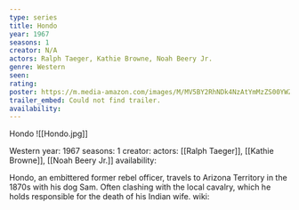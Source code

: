 ```yaml
---
type: series
title: Hondo
year: 1967
seasons: 1
creator: N/A
actors: Ralph Taeger, Kathie Browne, Noah Beery Jr.
genre: Western
seen:
rating: 
poster: https://m.media-amazon.com/images/M/MV5BY2RhNDk4NzAtYmMzZS00YWZkLThkMmUtZmJlYTdkODlhYzAzXkEyXkFqcGdeQXVyMjcyMDU4NA@@._V1_SX300.jpg
trailer_embed: Could not find trailer.
availability:
---
```

Hondo
![[Hondo.jpg]]

Western
year: 1967
seasons: 1
creator: 
actors: [[Ralph Taeger]], [[Kathie Browne]], [[Noah Beery Jr.]]
availability:

Hondo, an embittered former rebel officer, travels to Arizona Territory in the 1870s with his dog Sam. Often clashing with the local cavalry, which he holds responsible for the death of his Indian wife.
wiki: 


